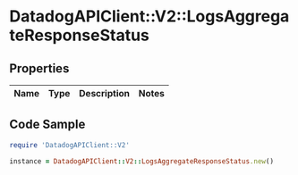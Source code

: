 # DatadogAPIClient::V2::LogsAggregateResponseStatus

## Properties

Name | Type | Description | Notes
------------ | ------------- | ------------- | -------------

## Code Sample

```ruby
require 'DatadogAPIClient::V2'

instance = DatadogAPIClient::V2::LogsAggregateResponseStatus.new()
```


